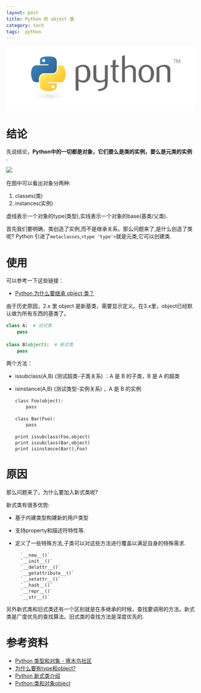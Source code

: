 ```yaml
---
layout: post
title: Python 的 object 类
category: tech
tags:  python
---
```

![](/assets/img/python.jpg)

# 结论

先说结论，**Python中的一切都是对象，它们要么是类的实例，要么是元类的实例** .

![](https://cdn.kelu.org/blog/2017/07/types_map.png)

在图中可以看出对象分两种:

1.  classes(类)
2.  instances(实例)

虚线表示一个对象的type(类型),实线表示一个对象的base(基类/父类).

首先我们要明确，类创造了实例,而不是继承关系。那么问题来了,是什么创造了类呢? Python 引进了`metaclasses`,`<type 'type'>`就是元类,它可以创建类.

# 使用

可以参考一下这些链接：

* [Python 为什么要继承 object 类？](https://www.zhihu.com/question/19754936)

由于历史原因，2.x 里 object 是新基类，需要显示定义。在3.x里，object已经默认做为所有东西的基类了。

```python
class A:  # 旧式类
    pass

class B(object):  # 新式类
    pass
```
两个方法：

*   issubclass(A,B) (测试超类-子类关系) ：A 是 B 的子类，B 是 A 的超类
*   isinstance(A,B) (测试类型-实例关系) ，A 是 B 的实例

		class Foo(object):
		    pass
		
		class Bar(Foo):
		    pass
		
		print issubclass(Foo,object)
		print issubclass(Bar,object)
		print isinstance(Bar(),Foo)

# 原因

那么问题来了，为什么要加入新式类呢?

新式类有很多优势:

* 基于内建类型构建新的用户类型
* 支持property和描述符特性等.
* 定义了一些特殊方法,子类可以对这些方法进行覆盖以满足自身的特殊需求.

		`__new__()`
		`__init__()`
		`__delattr__()`
		`__getattribute__()`
		`__setattr__()`
		`__hash__()`
		`__repr__()`
		`__str__()`

另外新式类和旧式类还有一个区别就是在多继承的时候，查找要调用的方法。新式类是广度优先的查找算法。旧式类的查找方法是深度优先的.

# 参考资料

* [Python 类型和对象 - 啄木鸟社区](http://wiki.woodpecker.org.cn/moin/PyTypesAndObjects)
* [为什么要有type和object?](http://hackerxu.com/2014/11/26/type_object.html)
* [Python 新式类介绍](http://www.kaka-ace.com/python2_new-style-and-classic-classes/)
* [Python:类和对象object](http://gohom.win/2015/10/20/pyObject/)
